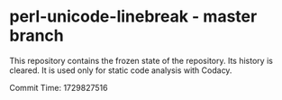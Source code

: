 # perl-unicode-linebreak - master branch

This repository contains the frozen state of the repository.
Its history is cleared. It is used only for static code
analysis with Codacy.

Commit Time: 1729827516